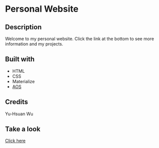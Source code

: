 # Personal Website

## Description
Welcome to my personal website. Click the link at the bottom to see more information and my projects.

## Built with
* HTML
* CSS
* Materialize
* [AOS](https://github.com/michalsnik/aos)

## Credits
Yu-Hsuan Wu

## Take a look
[Click here](https://demiwu96.github.io/)
